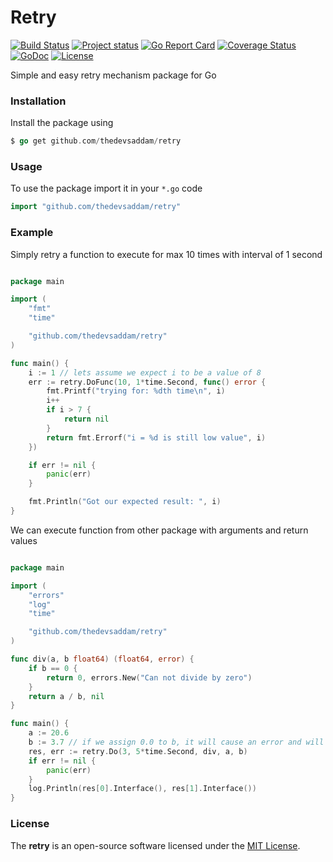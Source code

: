 Retry
==================

[![Build Status](https://travis-ci.org/thedevsaddam/retry.svg?branch=master)](https://travis-ci.org/thedevsaddam/retry)
[![Project status](https://img.shields.io/badge/version-1.0-green.svg)](https://github.com/thedevsaddam/retry/releases)
[![Go Report Card](https://goreportcard.com/badge/github.com/thedevsaddam/retry)](https://goreportcard.com/report/github.com/thedevsaddam/retry)
[![Coverage Status](https://coveralls.io/repos/github/thedevsaddam/retry/badge.svg?branch=master)](https://coveralls.io/github/thedevsaddam/retry?branch=master)
[![GoDoc](https://godoc.org/github.com/thedevsaddam/retry?status.svg)](https://godoc.org/github.com/thedevsaddam/retry)
[![License](https://img.shields.io/dub/l/vibe-d.svg)](https://github.com/thedevsaddam/retry/blob/dev/LICENSE.md)


Simple and easy retry mechanism package for Go

### Installation

Install the package using
```go
$ go get github.com/thedevsaddam/retry
```

### Usage

To use the package import it in your `*.go` code
```go
import "github.com/thedevsaddam/retry"
```

### Example

Simply retry a function to execute for max 10 times with interval of 1 second

```go

package main

import (
	"fmt"
	"time"

	"github.com/thedevsaddam/retry"
)

func main() {
	i := 1 // lets assume we expect i to be a value of 8
	err := retry.DoFunc(10, 1*time.Second, func() error {
		fmt.Printf("trying for: %dth time\n", i)
		i++
		if i > 7 {
			return nil
		}
		return fmt.Errorf("i = %d is still low value", i)
	})

	if err != nil {
		panic(err)
	}

	fmt.Println("Got our expected result: ", i)
}

```

We can execute function from other package with arguments and return values

```go

package main

import (
	"errors"
	"log"
	"time"

	"github.com/thedevsaddam/retry"
)

func div(a, b float64) (float64, error) {
	if b == 0 {
		return 0, errors.New("Can not divide by zero")
	}
	return a / b, nil
}

func main() {
	a := 20.6
	b := 3.7 // if we assign 0.0 to b, it will cause an error and will retry for 3 times
	res, err := retry.Do(3, 5*time.Second, div, a, b)
	if err != nil {
		panic(err)
	}
	log.Println(res[0].Interface(), res[1].Interface())
}

```


### **License**
The **retry** is an open-source software licensed under the [MIT License](LICENSE.md).
